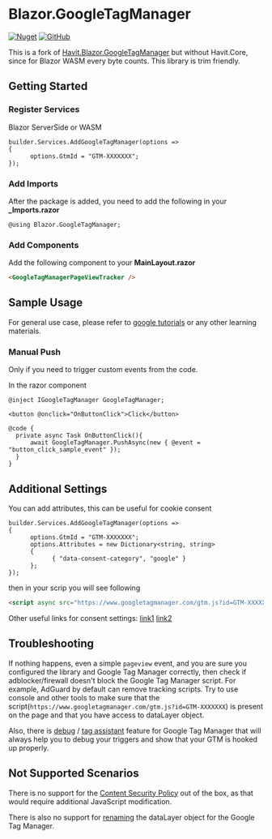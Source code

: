 # Blazor.GoogleTagManager
[![Nuget](https://img.shields.io/nuget/v/Blazor.GoogleTagManager?color=ff4081&logo=nuget)](https://www.nuget.org/packages/Blazor.GoogleTagManager/)
[![GitHub](https://img.shields.io/github/license/ScarletKuro/Blazor.GoogleTagManager?color=594ae2&logo=github)](https://github.com/ScarletKuro/Blazor.GoogleTagManager/blob/main/LICENSE)

This is a fork of [Havit.Blazor.GoogleTagManager](https://github.com/havit/Havit.Blazor/tree/master/Havit.Blazor.GoogleTagManager) but without Havit.Core, since for Blazor WASM every byte counts.
This library is trim friendly.

## Getting Started
### Register Services
Blazor ServerSide or WASM
```CSharp
builder.Services.AddGoogleTagManager(options =>
{
      options.GtmId = "GTM-XXXXXXX";
});
```

### Add Imports
After the package is added, you need to add the following in your **_Imports.razor**
```CSharp
@using Blazor.GoogleTagManager;
```

### Add Components
Add the following component to your **MainLayout.razor**
```HTML
<GoogleTagManagerPageViewTracker />
```

## Sample Usage
For general use case, please refer to [google tutorials](https://support.google.com/tagmanager/answer/6103696?hl=en) or any other learning materials.

### Manual Push
Only if you need to trigger custom events from the code.

In the razor component
```CSharp
@inject IGoogleTagManager GoogleTagManager;

<button @onclick="OnButtonClick">Click</button>

@code {
  private async Task OnButtonClick(){
      await GoogleTagManager.PushAsync(new { @event = "button_click_sample_event" });
  }
}
```

## Additional Settings
You can add attributes, this can be useful for cookie consent
```CSharp
builder.Services.AddGoogleTagManager(options =>
{
      options.GtmId = "GTM-XXXXXXX";
      options.Attributes = new Dictionary<string, string>
      {
            { "data-consent-category", "google" }
      };
});
```
then in your scrip you will see following
```HTML
<script async src="https://www.googletagmanager.com/gtm.js?id=GTM-XXXXXXX" data-consent-category="google"></script>
```
Other useful links for consent settings: [link1](https://support.google.com/tagmanager/answer/10718549) [link2](https://developers.google.com/tag-platform/tag-manager/templates/consent-apis)


## Troubleshooting
If nothing happens, even a simple `pageview` event, and you are sure you configured the library and Google Tag Manager correctly, then check if adblocker/firewall doesn't block the Google Tag Manager script. For example, AdGuard by default can remove tracking scripts.
Try to use console and other tools to make sure that the script(`https://www.googletagmanager.com/gtm.js?id=GTM-XXXXXXX`) is present on the page and that you have access to dataLayer object.

Also, there is [debug](https://support.google.com/tagmanager/answer/6107056?hl=en) / [tag assistant](https://tagassistant.google.com/) feature for Google Tag Manager that will always help you to debug your triggers and show that your GTM is hooked up properly.

## Not Supported Scenarios
There is no support for the [Content Security Policy](https://developers.google.com/tag-platform/tag-manager/web/csp) out of the box, as that would require additional JavaScript modification.

There is also no support for [renaming](https://developers.google.com/tag-platform/tag-manager/web/datalayer#tag-manager) the dataLayer object for the Google Tag Manager.
